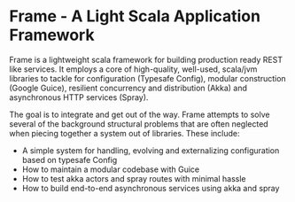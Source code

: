 # Frame - A Light Scala Application Framework

Frame is a lightweight scala framework for building production ready REST like services.
It employs a core of high-quality, well-used, scala/jvm libraries to tackle for 
configuration (Typesafe Config), modular construction (Google Guice), resilient 
concurrency and distribution (Akka) and asynchronous HTTP services (Spray).

The goal is to integrate and get out of the way.  Frame attempts to solve several 
of the background structural problems that are often neglected when piecing together 
a system out of libraries.  These include:

  - A simple system for handling, evolving and externalizing configuration based
    on typesafe Config
  - How to maintain a modular codebase with Guice
  - How to test akka actors and spray routes with minimal hassle
  - How to build end-to-end asynchronous services using akka and spray



